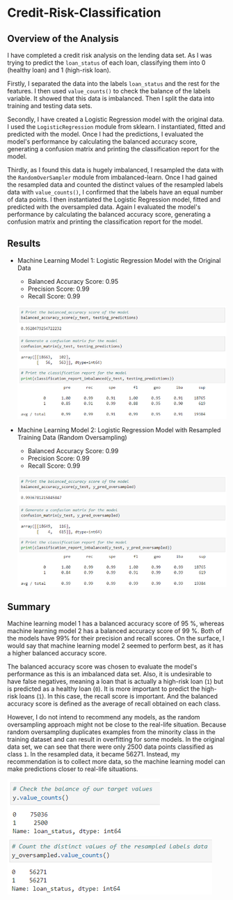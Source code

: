 # Credit-Risk-Classification

## Overview of the Analysis

I have completed a credit risk analysis on the lending data set. As I was trying to predict the `loan_status` of each loan, classifying them into 0 (healthy loan) and 1 (high-risk loan). 

Firstly, I separated the data into the labels `loan_status` and the rest for the features. I then used `value_counts()` to check the balance of the labels variable. It showed that this data is imbalanced. Then I split the data into training and testing data sets. 

Secondly, I have created a Logistic Regression model with the original data. I used the `LogisticRegression` module from sklearn. I instantiated, fitted and predicted with the model. Once I had the predictions, I evaluated the model's performance by calculating the balanced accuracy score, generating a confusion matrix and printing the classification report for the model.

Thirdly, as I found this data is hugely imbalanced, I resampled the data with the `RandomOverSampler` module from imbalanced-learn. Once I had gained the resampled data and counted the distinct values of the resampled labels data with `value_counts()`, I confirmed that the labels have an equal number of data points. I then instantiated the Logistic Regression model, fitted and predicted with the oversampled data. Again I evaluated the model's performance by calculating the balanced accuracy score, generating a confusion matrix and printing the classification report for the model.

## Results
* Machine Learning Model 1: Logistic Regression Model with the Original Data
  * Balanced Accuracy Score: 0.95
  * Precision Score: 0.99
  * Recall Score: 0.99

  ![Alt text](Images/performance_original.png)

* Machine Learning Model 2: Logistic Regression Model with Resampled Training Data (Random Oversampling)
  * Balanced Accuracy Score: 0.99
  * Precision Score: 0.99
  * Recall Score: 0.99

  ![Alt text](Images/performance_resampled.png)

## Summary
Machine learning model 1 has a balanced accuracy score of 95 %, whereas machine learning model 2 has a balanced accuracy score of 99 %. Both of the models have 99% for their precision and recall scores. On the surface, I would say that machine learning model 2 seemed to perform best, as it has a higher balanced accuracy score. 

The balanced accuracy score was chosen to evaluate the model's performance as this is an imbalanced data set. Also, it is undesirable to have false negatives, meaning a loan that is actually a high-risk loan (`1`) but is predicted as a healthy loan (`0`). It is more important to predict the high-risk loans (`1`). In this case, the recall score is important. And the balanced accuracy score is defined as the average of recall obtained on each class.

However, I do not intend to recommend any models, as the random oversampling approach might not be close to the real-life situation. Because random oversampling duplicates examples from the minority class in the training dataset and can result in overfitting for some models. In the original data set, we can see that there were only 2500 data points classified as class `1`. In the resampled data, it became 56271. Instead, my recommendation is to collect more data, so the machine learning model can make predictions closer to real-life situations.

![Alt text](Images/original_target_values.png)
![Alt text](Images/resampled_target_values.png)

